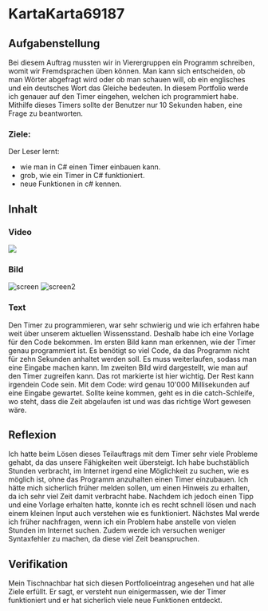 # **KartaKarta69187**
## **Aufgabenstellung**
Bei diesem Auftrag mussten wir in Vierergruppen ein Programm schreiben, womit wir Fremdsprachen üben können.
Man kann sich entscheiden, ob man Wörter abgefragt wird oder ob man schauen will, ob ein englisches und ein deutsches Wort das Gleiche bedeuten. 
In diesem Portfolio werde ich genauer auf den Timer eingehen, welchen ich  programmiert habe. Mithilfe dieses Timers sollte der Benutzer nur 10 Sekunden haben, eine Frage zu beantworten.

### Ziele:
Der Leser lernt:
- wie man in C# einen Timer einbauen kann.
- grob, wie ein Timer in C# funktioniert.
- neue Funktionen in c# kennen.


## **Inhalt**
### **Video**
[![](https://i.imgur.com/KTtSPeo.png)](https://youtu.be/X4Sxm6uTe9Y)
### **Bild**
![screen](https://i.imgur.com/2kGpqq0.png)
![screen2](https://i.imgur.com/W48GmrP.png)
### **Text**
Den Timer zu programmieren, war sehr schwierig und wie ich erfahren habe weit über unserem aktuellen Wissensstand. Deshalb habe ich eine Vorlage für den Code bekommen. 
Im ersten Bild kann man erkennen, wie der Timer genau programmiert ist. Es benötigt so viel Code, da das Programm nicht für zehn Sekunden anhaltet werden soll. Es muss weiterlaufen, sodass man eine Eingabe machen kann.
Im zweiten Bild wird dargestellt, wie man auf den Timer zugreifen kann. Das rot markierte ist hier wichtig. Der Rest kann irgendein Code sein. Mit dem Code: <sting guessWord = Reader.Readline(10000);> wird genau 10'000 Millisekunden auf eine Eingabe gewartet. Sollte keine kommen, geht es in die catch-Schleife, wo steht, dass die Zeit abgelaufen ist und was das richtige Wort gewesen wäre. 


## **Reflexion**
Ich hatte beim Lösen dieses Teilauftrags mit dem Timer sehr viele Probleme gehabt, da das unsere Fähigkeiten weit übersteigt.
Ich habe buchstäblich Stunden verbracht, im Internet irgend eine Möglichkeit zu suchen, wie es möglich ist, ohne das Programm anzuhalten einen Timer einzubauen.
Ich hätte mich sicherlich früher melden sollen, um einen Hinweis zu erhalten, da ich sehr viel Zeit damit verbracht habe.
Nachdem ich jedoch einen Tipp und eine Vorlage erhalten hatte, konnte ich es recht schnell lösen und nach einem kleinen Input auch verstehen wie es funktioniert.
Nächstes Mal werde ich früher nachfragen, wenn ich ein Problem habe anstelle von vielen Stunden im Internet suchen. Zudem werde ich versuchen weniger Syntaxfehler zu machen, da diese viel Zeit beanspruchen.

## **Verifikation**
Mein Tischnachbar hat sich diesen Portfolioeintrag angesehen und hat alle Ziele erfüllt. Er sagt, er versteht nun einigermassen, wie der Timer funktioniert und er hat sicherlich viele neue Funktionen entdeckt.
